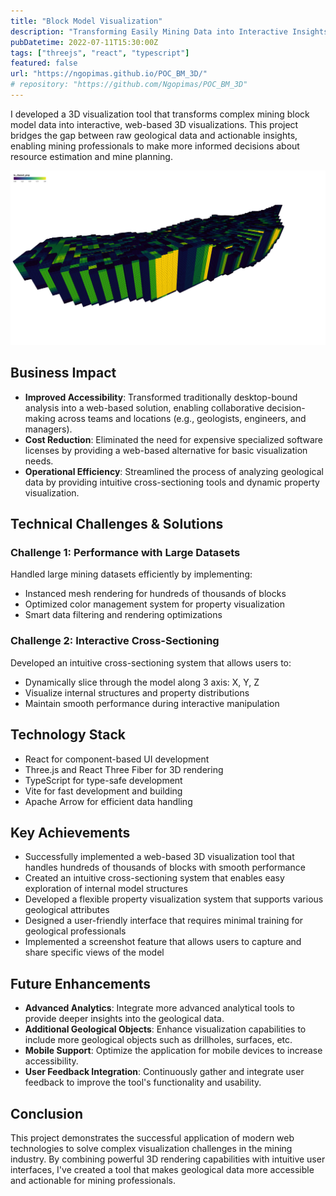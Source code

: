 ```yaml
---
title: "Block Model Visualization"
description: "Transforming Easily Mining Data into Interactive Insights"
pubDatetime: 2022-07-11T15:30:00Z
tags: ["threejs", "react", "typescript"]
featured: false
url: "https://ngopimas.github.io/POC_BM_3D/"
# repository: "https://github.com/Ngopimas/POC_BM_3D"
---
```


I developed a 3D visualization tool that transforms complex mining block model data into interactive, web-based 3D visualizations. This project bridges the gap between raw geological data and actionable insights, enabling mining professionals to make more informed decisions about resource estimation and mine planning.

![Block Model Visualization](../../assets/images/bm.png)

## Business Impact

- **Improved Accessibility**: Transformed traditionally desktop-bound analysis into a web-based solution, enabling collaborative decision-making across teams and locations (e.g., geologists, engineers, and managers).
- **Cost Reduction**: Eliminated the need for expensive specialized software licenses by providing a web-based alternative for basic visualization needs.
- **Operational Efficiency**: Streamlined the process of analyzing geological data by providing intuitive cross-sectioning tools and dynamic property visualization.

## Technical Challenges & Solutions

### Challenge 1: Performance with Large Datasets

Handled large mining datasets efficiently by implementing:

- Instanced mesh rendering for hundreds of thousands of blocks
- Optimized color management system for property visualization
- Smart data filtering and rendering optimizations

### Challenge 2: Interactive Cross-Sectioning

Developed an intuitive cross-sectioning system that allows users to:

- Dynamically slice through the model along 3 axis: X, Y, Z
- Visualize internal structures and property distributions
- Maintain smooth performance during interactive manipulation

## Technology Stack

- React for component-based UI development
- Three.js and React Three Fiber for 3D rendering
- TypeScript for type-safe development
- Vite for fast development and building
- Apache Arrow for efficient data handling

## Key Achievements

- Successfully implemented a web-based 3D visualization tool that handles hundreds of thousands of blocks with smooth performance
- Created an intuitive cross-sectioning system that enables easy exploration of internal model structures
- Developed a flexible property visualization system that supports various geological attributes
- Designed a user-friendly interface that requires minimal training for geological professionals
- Implemented a screenshot feature that allows users to capture and share specific views of the model

## Future Enhancements

- **Advanced Analytics**: Integrate more advanced analytical tools to provide deeper insights into the geological data.
- **Additional Geological Objects**: Enhance visualization capabilities to include more geological objects such as drillholes, surfaces, etc.
- **Mobile Support**: Optimize the application for mobile devices to increase accessibility.
- **User Feedback Integration**: Continuously gather and integrate user feedback to improve the tool's functionality and usability.

## Conclusion

This project demonstrates the successful application of modern web technologies to solve complex visualization challenges in the mining industry. By combining powerful 3D rendering capabilities with intuitive user interfaces, I've created a tool that makes geological data more accessible and actionable for mining professionals.

